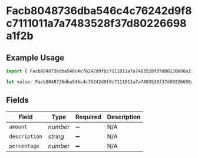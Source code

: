 # Facb8048736dba546c4c76242d9f8c7111011a7a7483528f37d80226698a1f2b

## Example Usage

```typescript
import { Facb8048736dba546c4c76242d9f8c7111011a7a7483528f37d80226698a1f2b } from "@wingspan/payments/sdk/models/shared";

let value: Facb8048736dba546c4c76242d9f8c7111011a7a7483528f37d80226698a1f2b = {};
```

## Fields

| Field              | Type               | Required           | Description        |
| ------------------ | ------------------ | ------------------ | ------------------ |
| `amount`           | *number*           | :heavy_minus_sign: | N/A                |
| `description`      | *string*           | :heavy_minus_sign: | N/A                |
| `percentage`       | *number*           | :heavy_minus_sign: | N/A                |